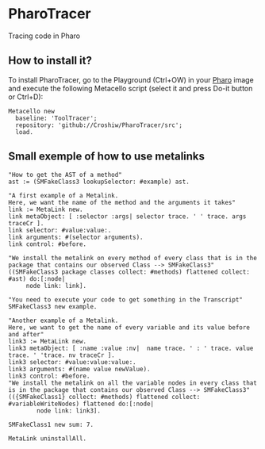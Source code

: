 # PharoTracer

Tracing code in Pharo

## How to install it?

To install PharoTracer, go to the Playground (Ctrl+OW) in your [Pharo](https://pharo.org/) image and execute the following Metacello script (select it and press Do-it button or Ctrl+D):

```Smalltalk
Metacello new
  baseline: 'ToolTracer';
  repository: 'github://Croshiw/PharoTracer/src';
  load.
```

## Small exemple of how to use metalinks

```Smalltalk
"How to get the AST of a method"
ast := (SMFakeClass3 lookupSelector: #example) ast.

"A first example of a Metalink.
Here, we want the name of the method and the arguments it takes"
link := MetaLink new.
link metaObject: [ :selector :args| selector trace. ' ' trace. args traceCr ].
link selector: #value:value:.
link arguments: #(selector arguments).
link control: #before.

"We install the metalink on every method of every class that is in the package that contains our observed Class --> SMFakeClass3" 
((SMFakeClass3 package classes collect: #methods) flattened collect: #ast) do:[:node|
	 node link: link].

"You need to execute your code to get something in the Transcript"
SMFakeClass3 new example.

"Another example of a Metalink.
Here, we want to get the name of every variable and its value before and after"
link3 := MetaLink new.
link3 metaObject: [ :name :value :nv|  name trace. ' : ' trace. value trace. ' 'trace. nv traceCr ].
link3 selector: #value:value:value:.
link3 arguments: #(name value newValue).
link3 control: #before.
"We install the metalink on all the variable nodes in every class that is in the package that contains our observed Class --> SMFakeClass3"
(({SMFakeClass1} collect: #methods) flattened collect: #variableWriteNodes) flattened do:[:node| 
	 	node link: link3].

SMFakeClass1 new sum: 7.

MetaLink uninstallAll.
```
